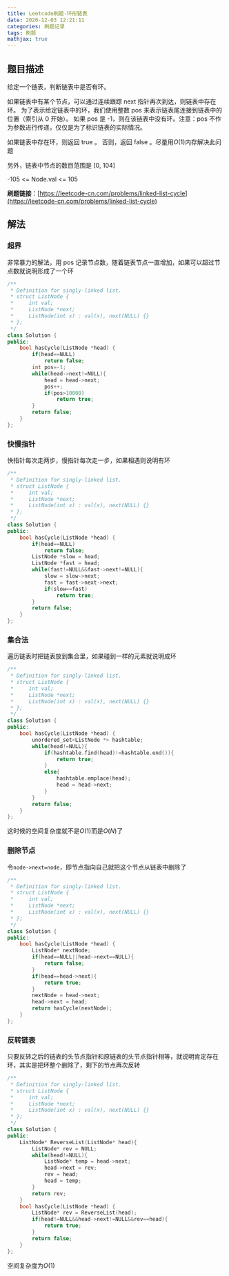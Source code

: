 ```yaml
---
title: Leetcode刷题-环形链表
date: 2020-12-03 12:21:11
categories: 刷题记录
tags: 刷题
mathjax: true
---
```


## 题目描述

给定一个链表，判断链表中是否有环。

如果链表中有某个节点，可以通过连续跟踪 next 指针再次到达，则链表中存在环。 为了表示给定链表中的环，我们使用整数 pos 来表示链表尾连接到链表中的位置（索引从 0 开始）。 如果 pos 是 -1，则在该链表中没有环。注意：pos 不作为参数进行传递，仅仅是为了标识链表的实际情况。

如果链表中存在环，则返回 true 。 否则，返回 false 。尽量用$O(1)$内存解决此问题

另外，链表中节点的数目范围是 [0, 104]

-105 <= Node.val <= 105

**刷题链接**：[https://leetcode-cn.com/problems/linked-list-cycle](https://leetcode-cn.com/problems/linked-list-cycle)

<!--more-->

## 解法

### 超界

非常暴力的解法，用 pos 记录节点数，随着链表节点一直增加，如果可以超过节点数就说明形成了一个环

```C++
/**
 * Definition for singly-linked list.
 * struct ListNode {
 *     int val;
 *     ListNode *next;
 *     ListNode(int x) : val(x), next(NULL) {}
 * };
 */
class Solution {
public:
    bool hasCycle(ListNode *head) {
        if(head==NULL)
            return false;
        int pos=-1;
        while(head->next!=NULL){
            head = head->next;
            pos++;
            if(pos>10000)
                return true;
        }
        return false;
    }
};
```

### 快慢指针

快指针每次走两步，慢指针每次走一步，如果相遇则说明有环

```C++
/**
 * Definition for singly-linked list.
 * struct ListNode {
 *     int val;
 *     ListNode *next;
 *     ListNode(int x) : val(x), next(NULL) {}
 * };
 */
class Solution {
public:
    bool hasCycle(ListNode *head) {
        if(head==NULL)
            return false;
        ListNode *slow = head;
        ListNode *fast = head;
        while(fast!=NULL&&fast->next!=NULL){
            slow = slow->next;
            fast = fast->next->next;
            if(slow==fast)
                return true;
        }
        return false;
    }
};
```

### 集合法

遍历链表时把链表放到集合里，如果碰到一样的元素就说明成环

```C++
/**
 * Definition for singly-linked list.
 * struct ListNode {
 *     int val;
 *     ListNode *next;
 *     ListNode(int x) : val(x), next(NULL) {}
 * };
 */
class Solution {
public:
    bool hasCycle(ListNode *head) {
        unordered_set<ListNode *> hashtable;
        while(head!=NULL){
            if(hashtable.find(head)!=hashtable.end()){
                return true;
            }
            else{
                hashtable.emplace(head);
                head = head->next;
            }
        }
        return false;
    }
};
```

这时候的空间复杂度就不是$O(1)$而是$O(N)$了

### 删除节点

令`node->next=node`，即节点指向自己就把这个节点从链表中删除了

```C++
/**
 * Definition for singly-linked list.
 * struct ListNode {
 *     int val;
 *     ListNode *next;
 *     ListNode(int x) : val(x), next(NULL) {}
 * };
 */
class Solution {
public:
    bool hasCycle(ListNode *head) {
        ListNode* nextNode;
        if(head==NULL||head->next==NULL){
            return false;
        }
        if(head==head->next){
            return true;
        }
        nextNode = head->next;
        head->next = head;
        return hasCycle(nextNode);
    }
};
```

### 反转链表

只要反转之后的链表的头节点指针和原链表的头节点指针相等，就说明肯定存在环，其实是把环整个删除了，剩下的节点再次反转

```C++
/**
 * Definition for singly-linked list.
 * struct ListNode {
 *     int val;
 *     ListNode *next;
 *     ListNode(int x) : val(x), next(NULL) {}
 * };
 */
class Solution {
public:
    ListNode* ReverseList(ListNode* head){
        ListNode* rev = NULL;
        while(head!=NULL){
            ListNode* temp = head->next;
            head->next = rev;
            rev = head;
            head = temp;
        }
        return rev;
    }
    bool hasCycle(ListNode *head) {
        ListNode* rev = ReverseList(head);
        if(head!=NULL&&head->next!=NULL&&rev==head){
            return true;
        }
        return false;
    }
};
```

空间复杂度为$O(1)$

